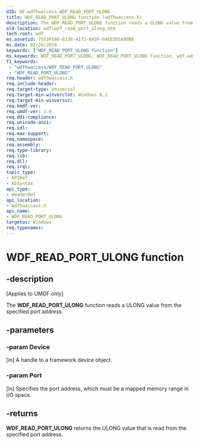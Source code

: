 ```yaml
---
UID: NF:wdfhwaccess.WDF_READ_PORT_ULONG
title: WDF_READ_PORT_ULONG function (wdfhwaccess.h)
description: The WDF_READ_PORT_ULONG function reads a ULONG value from the specified port address.
old-location: wdf\wdf_read_port_ulong.htm
tech.root: wdf
ms.assetid: 7553FE66-8138-4172-843F-84EE2D5A90BE
ms.date: 02/26/2018
keywords: ["WDF_READ_PORT_ULONG function"]
ms.keywords: WDF_READ_PORT_ULONG, WDF_READ_PORT_ULONG function, wdf.wdf_read_port_ulong, wdfhwaccess/WDF_READ_PORT_ULONG
f1_keywords:
 - "wdfhwaccess/WDF_READ_PORT_ULONG"
 - "WDF_READ_PORT_ULONG"
req.header: wdfhwaccess.h
req.include-header: 
req.target-type: Universal
req.target-min-winverclnt: Windows 8.1
req.target-min-winversvr: 
req.kmdf-ver: 
req.umdf-ver: 2.0
req.ddi-compliance: 
req.unicode-ansi: 
req.idl: 
req.max-support: 
req.namespace: 
req.assembly: 
req.type-library: 
req.lib: 
req.dll: 
req.irql: 
topic_type:
- APIRef
- kbSyntax
api_type:
- HeaderDef
api_location:
- Wdfhwaccess.h
api_name:
- WDF_READ_PORT_ULONG
targetos: Windows
req.typenames: 
---
```


# WDF_READ_PORT_ULONG function


## -description


<p class="CCE_Message">[Applies to UMDF only]</p>

The <b>WDF_READ_PORT_ULONG</b>  function reads a ULONG value from the specified port address.


## -parameters




### -param Device 
[in]
A handle to a framework device object.


### -param Port 
[in]
Specifies the port address, which must be a mapped memory range in I/O space.


## -returns



<b>WDF_READ_PORT_ULONG</b> returns the ULONG value that is read from the specified port address.



